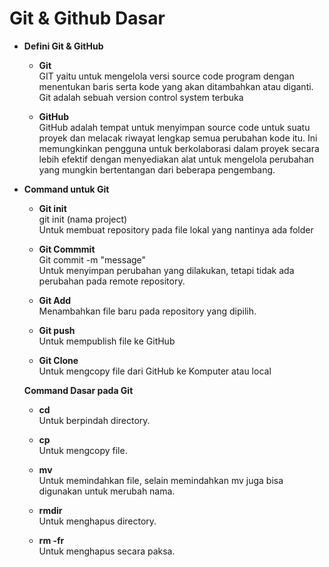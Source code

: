 # Git & Github Dasar
- **Defini Git & GitHub** <br>

  - **Git**<br>
 GIT yaitu untuk mengelola versi source code program dengan menentukan baris serta kode yang akan ditambahkan atau diganti. Git adalah sebuah version control system terbuka

  - **GitHub**<br>
  GitHub  adalah tempat untuk menyimpan source code untuk suatu proyek dan melacak riwayat lengkap semua perubahan kode itu. Ini memungkinkan pengguna untuk berkolaborasi dalam proyek secara lebih efektif dengan menyediakan alat untuk mengelola perubahan yang mungkin bertentangan dari beberapa pengembang.

- **Command untuk Git** <br>
  - **Git init** <br>
   git init (nama project)<br>
 Untuk membuat repository pada file lokal yang nantinya ada folder<br>

  - **Git Commmit**<br>
 Git commit -m "message" <br>
 Untuk menyimpan perubahan yang dilakukan, tetapi tidak ada perubahan pada remote repository.

  - **Git Add**<br>
  Menambahkan file baru pada repository yang dipilih.

  - **Git push**<br>
  Untuk mempublish file ke GitHub

  - **Git Clone**<br>
  Untuk mengcopy file dari GitHub ke Komputer atau local

  **Command Dasar pada Git**<br>
  - **cd**<br>
  Untuk berpindah directory.

  - **cp**<br>
  Untuk mengcopy file.

  - **mv**<br>
  Untuk memindahkan file, selain memindahkan mv juga bisa digunakan untuk merubah nama.

  - **rmdir**<br>
  Untuk menghapus directory.

  - **rm -fr** <br>
  Untuk menghapus secara paksa.


